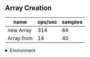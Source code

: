 ## Array Creation

|name|ops/sec|samples|
|-|-|-|
|new Array|314|84|
|Array.from|14|40|


<details>
<summary>Environment</summary>

* __Machine:__ linux x64 | 2 vCPUs | 6.8GB Mem
* __Run:__ Tue Oct 24 2023 15:57:32 GMT+0000 (Coordinated Universal Time)
</details>

<!--
{"environment":{"platform":"linux","arch":"x64","cpus":2,"totalMemory":6.7597503662109375},"benchmarks":[{"name":"new Array","opsSec":313.92116729989,"samples":2},{"name":"Array.from","opsSec":14.362766501289522,"samples":1}]}-->
